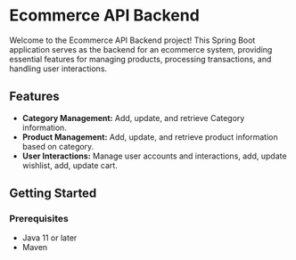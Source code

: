 # Ecommerce API Backend

Welcome to the Ecommerce API Backend project! This Spring Boot application serves as the backend for an ecommerce system, providing essential features for managing products, processing transactions, and handling user interactions.

## Features

- **Category Management:** Add, update, and retrieve Category information.
- **Product Management:** Add, update, and retrieve product information based on category.
- **User Interactions:** Manage user accounts and interactions, add, update wishlist, add, update cart.

## Getting Started

### Prerequisites

- Java 11 or later
- Maven

